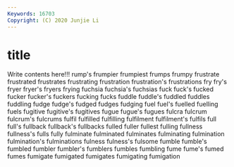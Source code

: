 ```yaml
---
Keywords: 16703
Copyright: (C) 2020 Junjie Li
---
```


# title

Write contents here!!!
rump's 
frumpier 
frumpiest 
frumps 
frumpy 
frustrate 
frustrated 
frustrates 
frustrating 
frustration
frustration's 
frustrations 
fry 
fry's 
fryer 
fryer's 
fryers 
frying 
fuchsia 
fuchsia's
fuchsias 
fuck 
fuck's 
fucked 
fucker 
fucker's 
fuckers 
fucking 
fucks 
fuddle
fuddle's 
fuddled 
fuddles 
fuddling 
fudge 
fudge's 
fudged 
fudges 
fudging 
fuel
fuel's 
fuelled 
fuelling 
fuels 
fugitive 
fugitive's 
fugitives 
fugue 
fugue's 
fugues
fulcra 
fulcrum 
fulcrum's 
fulcrums 
fulfil 
fulfilled 
fulfilling 
fulfilment 
fulfilment's 
fulfils
full 
full's 
fullback 
fullback's 
fullbacks 
fulled 
fuller 
fullest 
fulling 
fullness
fullness's 
fulls 
fully 
fulminate 
fulminated 
fulminates 
fulminating 
fulmination 
fulmination's 
fulminations
fulness 
fulness's 
fulsome 
fumble 
fumble's 
fumbled 
fumbler 
fumbler's 
fumblers 
fumbles
fumbling 
fume 
fume's 
fumed 
fumes 
fumigate 
fumigated 
fumigates 
fumigating 
fumigation
